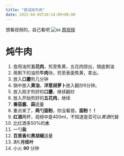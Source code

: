 ```yaml
---
title: "尝试炖牛肉"
date: 2022-04-02T18:14:09+08:00
---
```


想看视频的，自己看吧
![ss](https://i.ytimg.com/vi/M4tZkTelAlk/hqdefault.jpg?sqp=-oaymwEjCNACELwBSFryq4qpAxUIARUAAAAAGAElAADIQj0AgKJDeAE=&rs=AOn4CLAT8PlxIuQDYrH7TDgyUUAynGeJlQ)
[原视频](https://www.youtube.com/watch?v=tBk6hIL2AIs)
# 炖牛肉
1. 食用油煎**五花肉**，煎至焦黄，五花肉捞出，锅底剩油
2. 用剩下的油煎**牛肉**块，煎至表面焦黄，拿出。
3. 放入**口蘑**煎几分钟
4. 锅中放入**黄油**，**洋葱胡萝卜**放入翻炒6分钟。
5. 放入刚才煎好的**口蘑**，继续翻炒
6. 放入开始煎好的**五花肉**，继续
7. **番茄酱**、**蒜**适量
8. 重点来了，**两勺面粉**，你没看错，**面粉！！**
9. **红酒**两杯，视频中是400ml，不知道是否可以*黄酒*代替
10. 比红酒多50%的**水**
11. 一勺**盐**
12. **百里香**和**黑胡椒**适量
13. ***3***片**月桂叶**
14. 小火 ***90*** 分钟


